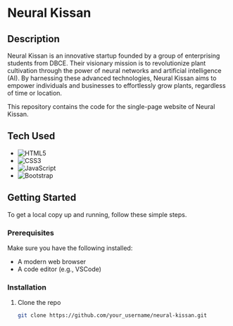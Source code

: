 # Neural Kissan
## Description

Neural Kissan is an innovative startup founded by a group of enterprising students from DBCE. Their visionary mission is to revolutionize plant cultivation through the power of neural networks and artificial intelligence (AI). By harnessing these advanced technologies, Neural Kissan aims to empower individuals and businesses to effortlessly grow plants, regardless of time or location.

This repository contains the code for the single-page website of Neural Kissan.

## Tech Used

- ![HTML5](https://img.shields.io/badge/HTML5-E34F26?style=for-the-badge&logo=html5&logoColor=white) 
- ![CSS3](https://img.shields.io/badge/CSS3-1572B6?style=for-the-badge&logo=css3&logoColor=white) 
- ![JavaScript](https://img.shields.io/badge/JavaScript-F7DF1E?style=for-the-badge&logo=javascript&logoColor=black) 
- ![Bootstrap](https://img.shields.io/badge/Bootstrap-563D7C?style=for-the-badge&logo=bootstrap&logoColor=white)

## Getting Started

To get a local copy up and running, follow these simple steps.

### Prerequisites

Make sure you have the following installed:

- A modern web browser
- A code editor (e.g., VSCode)

### Installation

1. Clone the repo
   ```sh
   git clone https://github.com/your_username/neural-kissan.git
